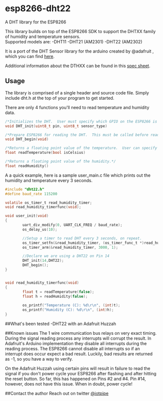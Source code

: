 # esp8266-dht22
A DHT library for the ESP8266

This library builds on top of the ESP8266 SDK to support the DHTXX family of humidity and temperature sensors.  
Supported models are:
-DHT11
-DHT21 (AM2301) 
-DHT22 (AM2302)

It is a port of the DHT Sensor library for the arduino created by @adafruit , which you can find [here](https://github.com/adafruit/DHT-sensor-library).

Additional information about the DTHXX can be found in this [spec sheet](https://www.adafruit.com/datasheets/Digital%20humidity%20and%20temperature%20sensor%20AM2302.pdf).

## Usage
The library is comprised of a single header and source code file.  Simply include dht.h at the top of your program to get started.

There are only 4 functions you'll need to read temperature and humidity data.
```C
/*Initializes the DHT.  User must specify which GPIO on the ESP8266 is connected to the DHT and which member of the DHTXX family is being used.  Options are DHT11, DHT21, AM2301, DHT22, AM2302.  This must be called before reading the DHT*/ 
void DHT_init(uint8_t pin, uint8_t sensor_type)

/*Prepare ESP8266 for reading the DHT.  This must be called before reading the DHT.*/
void DHT_begin(void)

/*Returns a floating point value of the temperature.  User can specify if they want value in Celsius or Fahrenheight*/
float readTemperature(bool isCelsius)

/*Returns a floating point value of the humidity.*/
float readHumidity()
```

A a quick example, here is a sample user_main.c file which prints out the humidity and temperature every 3 seconds.
```C
#include "dht22.h"
#define baud_rate 115200

volatile os_timer_t read_humidity_timer;
void read_humidity_timerfunc(void);

void user_init(void)
{
        uart_div_modify(0, UART_CLK_FREQ / baud_rate); 
        os_delay_us(10);

        //Setup a timer to read DHT every 3 seconds, on repeat.
        os_timer_setfn(&read_humidity_timer, (os_timer_func_t *)read_humidity_timerfunc, NULL);
        os_timer_arm(&read_humidity_timer, 3000, 1);

        //Declare we are using a DHT22 on Pin 14
        DHT_init(14,DHT22);
        DHT_begin();
}


void read_humidity_timerfunc(void)
{
        float t = readTemperature(false);
        float h = readHumidity(false);
        
        os_printf("Temperature (C): %d\r\n", (int)t);
        os_printf("Humidity (C): %d\r\n", (int)h);
}
```

##What's been tested
-DHT22 with an Adafruit Huzzah

##Known issues
The 1 wire communication bus relays on very exact timing.  During the signal reading process any interrupts will corrupt the result.  In Adafruit's Arduino implementation they disable all interrupts during the reading process.  The ESP8266 cannot disable all interrupts so if an interrupt does occur expect a bad result.  Luckily, bad results are returned as -1, so you have a way to verify.

On the Adafruit Huzzah using certain pins will result in failure to read the signal if you don't power cycle your ESP8266 after flashing and after hitting the reset button.  So far, this has happened on Pins #2 and #4.  Pin #14, however, does not have this issue.  When in doubt, power cycle!

##Contact the author
Reach out on twitter [@iotpipe](https://twitter.com/iot_pipe)
